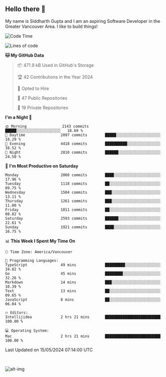 ## Hello there :wave:

My name is Siddharth Gupta and I am an aspiring Software Developer in the Greater Vancouver Area. I like to build things!

<!-- ![gif](https://github.com/siddg97/siddg97/blob/master/dino.gif) -->

<!--START_SECTION:waka-->
![Code Time](http://img.shields.io/badge/Code%20Time-1%2C963%20hrs%2050%20mins-blue)

![Lines of code](https://img.shields.io/badge/From%20Hello%20World%20I%27ve%20Written-18.1%20million%20lines%20of%20code-blue)

**🐱 My GitHub Data** 

> 📦 471.9 kB Used in GitHub's Storage 
 > 
> 🏆 42 Contributions in the Year 2024
 > 
> 💼 Opted to Hire
 > 
> 📜 47 Public Repositories 
 > 
> 🔑 19 Private Repositories 
 > 
**I'm a Night 🦉** 

```text
🌞 Morning                2143 commits        █████░░░░░░░░░░░░░░░░░░░░   18.69 % 
🌆 Daytime                2097 commits        █████░░░░░░░░░░░░░░░░░░░░   18.29 % 
🌃 Evening                4418 commits        ██████████░░░░░░░░░░░░░░░   38.52 % 
🌙 Night                  2810 commits        ██████░░░░░░░░░░░░░░░░░░░   24.50 % 
```
📅 **I'm Most Productive on Saturday** 

```text
Monday                   2060 commits        ████░░░░░░░░░░░░░░░░░░░░░   17.96 % 
Tuesday                  1118 commits        ██░░░░░░░░░░░░░░░░░░░░░░░   09.75 % 
Wednesday                1504 commits        ███░░░░░░░░░░░░░░░░░░░░░░   13.11 % 
Thursday                 1261 commits        ███░░░░░░░░░░░░░░░░░░░░░░   11.00 % 
Friday                   1011 commits        ██░░░░░░░░░░░░░░░░░░░░░░░   08.82 % 
Saturday                 2593 commits        ██████░░░░░░░░░░░░░░░░░░░   22.61 % 
Sunday                   1921 commits        ████░░░░░░░░░░░░░░░░░░░░░   16.75 % 
```


📊 **This Week I Spent My Time On** 

```text
🕑︎ Time Zone: America/Vancouver

💬 Programming Languages: 
TypeScript               49 mins             █████████░░░░░░░░░░░░░░░░   34.82 % 
Go                       45 mins             ████████░░░░░░░░░░░░░░░░░   32.26 % 
Markdown                 14 mins             ███░░░░░░░░░░░░░░░░░░░░░░   10.39 % 
Text                     13 mins             ██░░░░░░░░░░░░░░░░░░░░░░░   09.65 % 
JavaScript               8 mins              ██░░░░░░░░░░░░░░░░░░░░░░░   06.04 % 

🔥 Editors: 
Intellijidea             2 hrs 21 mins       █████████████████████████   100.00 % 

💻 Operating System: 
Mac                      2 hrs 21 mins       █████████████████████████   100.00 % 
```


 Last Updated on 15/05/2024 07:14:00 UTC
<!--END_SECTION:waka-->

<br>

![alt-img](https://github-readme-stats.vercel.app/api?username=siddg97&count_private=true&theme=nightowl&show_icons=true)


